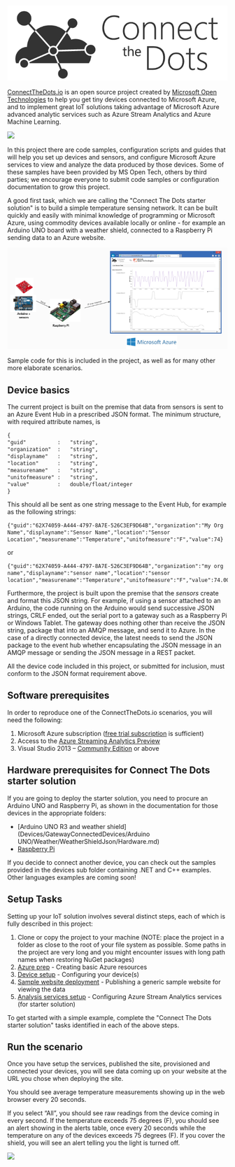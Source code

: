 ![](CTD-logo-v5-02.png)

[ConnectTheDots.io](http://connectthedots.io) is an open source project created by <a href="http://msopentech.com">Microsoft Open Technologies</a> to help you get tiny devices connected to Microsoft Azure, and to implement great IoT solutions taking advantage of Microsoft Azure advanced analytic services such as Azure Stream Analytics and Azure Machine Learning. 

![](https://github.com/MSOpenTech/connectthedots/blob/master/Wiki/Images/ConnectTheDots%20architecture.png)

In this project there are code samples, configuration scripts and guides that will help you set up devices and sensors, and configure Microsoft Azure services to view and analyze the data produced by those devices. Some of these samples have been provided by MS Open Tech, others by third parties; we encourage everyone to submit code samples or configuration documentation to grow this project.

A good first task, which we are calling the "Connect The Dots starter solution" is to build a simple temperature sensing network. It can be built quickly and easily with minimal knowledge of programming or Microsoft Azure, using commodity devices available locally or online - for example an Arduino UNO board with a weather shield, connected to a Raspberry Pi sending data to an Azure website. 


![](Arduino-Pi-IoT.png)


Sample code for this is included in the project, as well as for many other more elaborate scenarios.

## Device basics ##
The current project is built on the premise that data from sensors is sent to an Azure Event Hub in a prescribed JSON format. The minimum structure, with required attribute names, is 

    {
	"guid" 			:	"string",
	"organization"	:	"string",
	"displayname"	:	"string",
	"location"		:	"string",
	"measurename"	:	"string",
	"unitofmeasure"	:	"string",
	"value" 		:	double/float/integer
	}
	
This should all be sent as one string message to the Event Hub, for example as the following strings: 

    {"guid":"62X74059-A444-4797-8A7E-526C3EF9D64B","organization":"My Org Name","displayname":"Sensor Name","location":"Sensor Location","measurename":"Temperature","unitofmeasure":"F","value":74}

or

    {"guid":"62X74059-A444-4797-8A7E-526C3EF9D64B","organization":"my org name","displayname":"sensor name","location":"sensor location","measurename":"Temperature","unitofmeasure":"F","value":74.0001}


Furthermore, the project is built upon the premise that the *sensors* create and format this JSON string. For example, if using a sensor attached to an Arduino, the code running on the Arduino would send successive JSON strings, CRLF ended, out the serial port to a gateway such as a Raspberry Pi or Windows Tablet. The gateway does nothing other than receive the JSON string, package that into an AMQP message, and send it to Azure. In the case of a directly connected device, the latest needs to send the JSON package to the event hub whether encapsulating the JSON message in an AMQP message or sending the JSON message in a REST packet.

All the device code included in this project, or submitted for inclusion, must conform to the JSON format requirement above. 

## Software prerequisites ##
In order to reproduce one of the ConnectTheDots.io scenarios, you will need the following:

1. Microsoft Azure subscription ([free trial subscription](http://azure.microsoft.com/en-us/pricing/free-trial/) is sufficient)
2. Access to the [Azure Streaming Analytics Preview](https://account.windowsazure.com/PreviewFeatures)
3. Visual Studio 2013 – [Community Edition](http://www.visualstudio.com/downloads/download-visual-studio-vs) or above

## Hardware prerequisites for Connect The Dots starter solution ##
If you are going to deploy the starter solution, you need to procure an Arduino UNO and Raspberry Pi, as shown in the documentation for those devices in the appropriate folders:

- [Arduino UNO R3 and weather shield](Devices/GatewayConnectedDevices/Arduino UNO/Weather/WeatherShieldJson/Hardware.md)
- [Raspberry Pi](Devices/Gateways/GatewayService/Hardware.md)

If you decide to connect another device, you can check out the samples provided in the devices sub folder containing .NET and C++ examples. Other languages examples are coming soon!

## Setup Tasks ##
Setting up your IoT solution involves several distinct steps, each of which is fully described in this project:


1. Clone or copy the project to your machine (NOTE: place the project in a folder as close to the root of your file system as possible. Some paths in the project are very long and you might encounter issues with long path names when restoring NuGet packages)
1. [Azure prep](Azure/AzurePrep/AzurePrep.md) - Creating basic Azure resources
1. [Device setup](Devices/DeviceSetup.md) - Configuring your device(s)
1. [Sample website deployment](Azure/WebSite/WebsitePublish.md) - Publishing a generic sample website for viewing the data
1. [Analysis services setup](Azure/StreamAnalyticsQueries/SA_setup.md) - Configuring Azure Stream Analytics services (for starter solution)
  
To get started with a simple example, complete the "Connect The Dots starter solution" tasks identified in each of the above steps.

## Run the scenario ##

Once you have setup the services, published the site, provisioned and connected your devices, you will see data coming up on your website at the URL you chose when deploying the site.

You should see average temperature measurements showing up in the web browser every 20 seconds.

If you select “All”, you should see raw readings from the device coming in every second.
If the temperature exceeds 75 degrees (F), you should see an alert showing in the alerts table, once every 20 seconds while the temperature on any of the devices exceeds 75 degrees (F).
If you cover the shield, you will see an alert telling you the light is turned off.

![](https://github.com/MSOpenTech/connectthedots/blob/master/Wiki/Images/WebSiteCapture.png)
